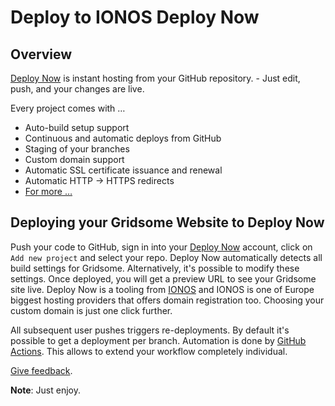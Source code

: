 # Deploy to IONOS Deploy Now

## Overview

[Deploy Now](https://deploynow.space/) is instant hosting from your GitHub repository. - Just edit, push, and your changes are live.

Every project comes with …

* Auto-build setup support
* Continuous and automatic deploys from GitHub
* Staging of your branches
* Custom domain support
* Automatic SSL certificate issuance and renewal
* Automatic HTTP → HTTPS redirects
* [For more …](https://docs.ionos.space/)

## Deploying your Gridsome Website to Deploy Now

Push your code to GitHub, sign in into your [Deploy Now](https://ionos.space/) account, click on `Add new project` and select your repo. Deploy Now automatically detects all build settings for Gridsome. Alternatively, it's possible to modify these settings. Once deployed, you will get a preview URL to see your Gridsome site live. Deploy Now is a tooling from [IONOS](https://www.ionos.com/) and IONOS is one of Europe biggest hosting providers that offers domain registration too. Choosing your custom domain is just one click further.

All subsequent user pushes triggers re-deployments. By default it's possible to get a deployment per branch. Automation is done by [GitHub Actions](https://github.com/features/actions). This allows to extend your workflow completely individual.

[Give feedback](https://github.com/ionos-deploy-now/ionos-deploy-now/issues/new/choose).

**Note**: Just enjoy.
